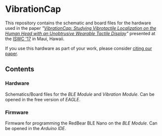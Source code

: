 # VibrationCap

This repository contains the schematic and board files for the hardware used in the paper *"[VibrationCap: Studying Vibrotactile Localization on the Human Head with an Unobtrusive Wearable Tactile Display](https://dl.acm.org/citation.cfm?doid=3123021.3123047 "VibrationCap")"* presented at the [ISWC '17](http://iswc.net/iswc17/ "ISWC 2017 Homepage") in Maui, Hawaii.

If you use this hardware as part of your work, please consider [citing our paper](https://dl.acm.org/citation.cfm?doid=3123021.3123047 "VibrationCap").

## Contents

### Hardware
Schematics/Board files for the _BLE Module_ and _Vibration Module_. Can be opened in the free version of _EAGLE_.

### Firmware
Firmware for programming the RedBear BLE Nano on the _BLE Module_. Can be opened in the _Arduino IDE_.

